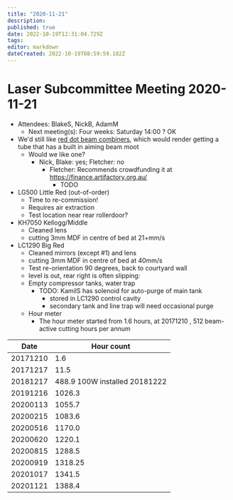 ```yaml
---
title: "2020-11-21"
description: 
published: true
date: 2022-10-19T12:31:04.729Z
tags: 
editor: markdown
dateCreated: 2022-10-19T08:59:59.182Z
---
```


# Laser Subcommittee Meeting 2020-11-21

-   Attendees: BlakeS, NickB, AdamM
    -   Next meeting(s): Four weeks: Saturday 14:00 ? OK
-   We'd still like [red dot beam combiners](/subcommittee/laser-minutes-20191216), which would render getting a tube that has a built in aiming beam moot
    -   Would we like one?
        -   Nick, Blake: yes; Fletcher: no
            -   Fletcher: Recommends crowdfunding it at <https://finance.artifactory.org.au/>
                -   TODO
-   LG500 Little Red (out-of-order)
    -   Time to re-commission!
    -   Requires air extraction
    -   Test location near rear rollerdoor?
-   KH7050 Kellogg/Middle
    -   Cleaned lens
    -   cutting 3mm MDF in centre of bed at 21+mm/s
-   LC1290 Big Red
    -   Cleaned mirrors (except \#1) and lens
    -   cutting 3mm MDF in centre of bed at 40mm/s
    -   Test re-orientation 90 degrees, back to courtyard wall
    -   level is out, rear right is often slipping:
    -   Empty compressor tanks, water trap
        -   TODO: KamilS has solenoid for auto-purge of main tank
            -   stored in LC1290 control cavity
            -   secondary tank and line trap will need occasional purge
    -   Hour meter
        -   The hour meter started from 1.6 hours, at 20171210 , 512 beam-active cutting hours per annum

| Date     | Hour count                    |
|----------|-------------------------------|
| 20171210 | 1.6                           |
| 20171217 | 11.5                          |
| 20181217 | 488.9 100W installed 20181222 |
| 20191216 | 1026.3                        |
| 20200113 | 1055.7                        |
| 20200215 | 1083.6                        |
| 20200516 | 1170.0                        |
| 20200620 | 1220.1                        |
| 20200815 | 1288.5                        |
| 20200919 | 1318.25                       |
| 20201017 | 1341.5                        |
| 20201121 | 1388.4                        |
